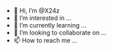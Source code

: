 - 👋 Hi, I’m @X24z
- 👀 I’m interested in ...
- 🌱 I’m currently learning ...
- 💞️ I’m looking to collaborate on ...
- 📫 How to reach me ...

<!---
X24z/X24z is a ✨ special ✨ repository because its `README.md` (this file) appears on your GitHub profile.
You can click the Preview link to take a look at your changes.
--->

